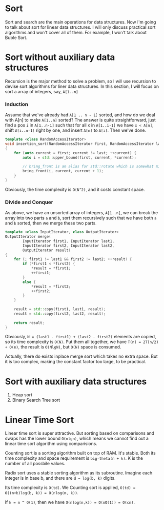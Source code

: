 # Sort
Sort and search are the main operations for data structures. Now I'm going to talk about sort for linear data structures. I will only discuss practical sort algorithms and won't cover all of them. For example, I won't talk about Buble Sort.

# Sort without auxiliary data structures
Recursion is the major method to solve a problem, so I will use recursion to devise sort algorithms for liner data structures. In this section, I will focus on sort a array of integers, say, `A[1..n]`

### Induction
Assume that we've already had `A[1 .. n - 1]` sorted, and how do we deal with A[n] to make `A[1..n]` sorted? The answer is quite straightforward, just find a pos `i` in `A[1..n-1]` such that for all x in `A[1..i-1]` we have `x < A[n]`,  shift `A[i..n-1]` right by one, and insert `A[n]` to `A[i]`. Then we've done.

```C++
template <class RandomAccessIterator>
void insertion_sort(RandomAccessIterator first, RandomAccessIterator last)
{
    for (auto current = first; current != last; ++current) {
        auto i = std::upper_bound(first, current, *current);
        
        // bring_front is an alias for std::rotate which is somewhat misnamed.
        bring_front(i, current, current + 1);
    }
}
```

Obviously, the time complexity is `O(N^2)`, and it costs constant space.

### Divide and Conquer
As above, we have an unsorted array of integers, `A[1..n]`, we can break the array into two parts `a` and `b`, sort them recursively such that we have both `a` and `b` sorted, then we merge these two parts.

```C++
template <class InputIterator, class OutputIterator>
OutputIterator merge(
        InputIterator first1, InputIterator last1, 
        InputIterator first2, InputIterator last2,
        OutputIterator result)
{
    for (; first1 != last1 && first2 != last2; ++result) {
        if (*first1 < *first2) {
            *result = *first1;
            ++first1;
        }
        else {
            *result = *first2;
            ++first2;
        }
    }
    
    result = std::copy(first1, last1, result);
    result = std::copy(first2, last2, result);
    
    return result;
}
```

Obviously, `N = (last1 - first1) + (last2 - first2)` elements are copied, so its time complexity is `O(N)`. Put them all together, we have `T(n) = 2T(n/2) + O(n)`, the result is `O(NlgN)`, but `O(N)` space is consumed.

Actually, there do exists inplace merge sort which takes no extra space. But it is too complex, making the constant factor too large, to be practical.

# Sort with auxiliary data structures
1. Heap sort
2. Binary Search Tree sort

# Linear Time Sort
Linear time sort is super attractive. But sorting based on comparisons and swaps has the lower bound `O(nlgn)`, which means we cannot find out a linear time sort algorithm using comparisions.

Counting sort is a sorting algorithm built on top of RAM. It's stable. Both its time complexity and space requirement is `big-theta(n + k)`. K is the number of all possbile values.

Radix sort uses a stable sorting algorithm as its subroutine. Imagine each integer is in base b, and there are `d = log(b, k)` digits. 

Its time complexity is `O(td)`. We Counting sort is applied, `O(td) = O((n+b)log(b, k)) = O(nlog(n, k))`.

If `k = n ^ O(1)`, then we have `O(nlog(n,k)) = O(nO(1)) = O(cn)`.